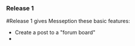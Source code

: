 ### Release 1

#Release 1 gives Messeption these basic features:

- Create a post to a "forum board"
- 
